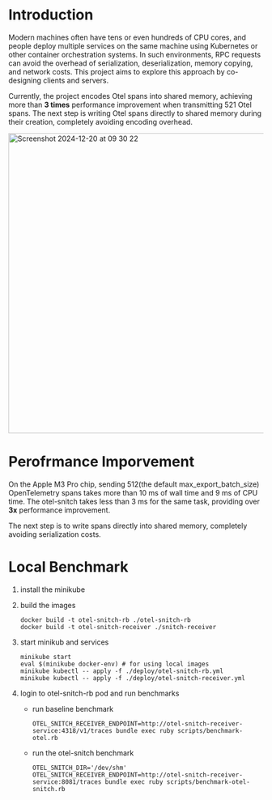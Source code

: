 # Introduction

Modern machines often have tens or even hundreds of CPU cores, and people deploy multiple services on the same machine using Kubernetes or other container orchestration systems.
In such environments, RPC requests can avoid the overhead of serialization, deserialization, memory copying, and network costs.
This project aims to explore this approach by co-designing clients and servers.

Currently, the project encodes Otel spans into shared memory, achieving more than **3 times** performance improvement when transmitting 521 Otel spans.
The next step is writing Otel spans directly to shared memory during their creation, completely avoiding encoding overhead.

<img width="593" alt="Screenshot 2024-12-20 at 09 30 22" src="https://github.com/user-attachments/assets/c4ba6caf-0e81-4eeb-b389-07b187fb88aa" />

# Perofrmance Imporvement

On the Apple M3 Pro chip, sending 512(the default max_export_batch_size) OpenTelemetry spans takes more than 10 ms of wall time and 9 ms of CPU time. The otel-snitch takes less than 3 ms for the same task, providing over **3x** performance improvement.

The next step is to write spans directly into shared memory, completely avoiding serialization costs.

# Local Benchmark
1. install the minikube
3. build the images

   ```
   docker build -t otel-snitch-rb ./otel-snitch-rb
   docker build -t otel-snitch-receiver ./snitch-receiver
   ```

4. start minikub and services
   ```
   minikube start
   eval $(minikube docker-env) # for using local images
   minikube kubectl -- apply -f ./deploy/otel-snitch-rb.yml
   minikube kubectl -- apply -f ./deploy/otel-snitch-receiver.yml
   ```
5. login to otel-snitch-rb pod and run benchmarks
    - run baseline benchmark

       `OTEL_SNITCH_RECEIVER_ENDPOINT=http://otel-snitch-receiver-service:4318/v1/traces bundle exec ruby scripts/benchmark-otel.rb`
    - run the otel-snitch benchmark

       `OTEL_SNITCH_DIR='/dev/shm' OTEL_SNITCH_RECEIVER_ENDPOINT=http://otel-snitch-receiver-service:8081/traces bundle exec ruby scripts/benchmark-otel-snitch.rb`
    
   
